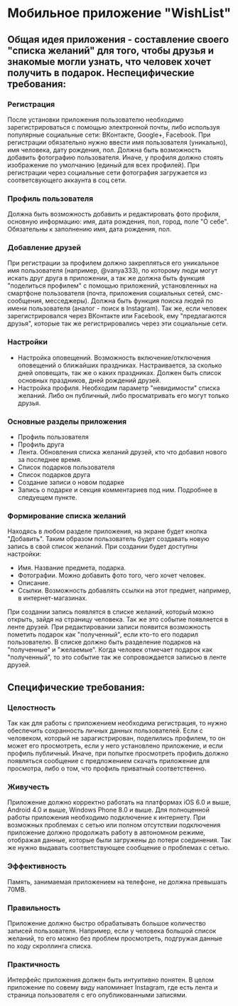 Мобильное приложение "WishList"
========================
Общая идея приложения - составление своего "списка желаний" для того, 
чтобы друзья и знакомые могли узнать, что человек хочет получить в подарок.
Неспецифические требования:
---------------------------
### Регистрация ###
После установки приложения пользователю необходимо зарегистрироваться с помощью электронной почты, либо используя популярные
социальные сети: ВКонтакте, Google+, Facebook.
При регистрации обязательно нужно ввести имя пользователя (уникально), имя человека, дату рождения, пол.
Должна быть возможность добавить фотографию пользователя. Иначе, у профиля должно стоять изображение по умолчанию (единый для всех
профилей). 
При регистрации через социальные сети фотография загружается из соответсвующего аккаунта в соц сети.
### Профиль пользователя ###
Должна быть возможность добавить и редактировать фото профиля, основную информацию: имя, дата рождения, пол, город,
поле "О себе". Обязательны к заполнению имя, дата рождения, пол.
### Добавление друзей ###
При регистрации за профилем должно закрепляться его уникальное имя пользователя (например, @vanya333), по которому люди могут искать друг друга в приложении, а так же
должна быть функция "поделиться профилем" с помощью приложений, установленных на смартфоне пользователя (почта, приложения
социальных сетей, смс-сообщения, месседжеры). 
Должна быть функция поиска людей по имени пользователя (аналог - поиск в Instagram). 
Так же, если человек зарегистрировался через ВКонтакте или Facebook, ему "предлагаются друзья",
которые так же регистрировались через эти социальные сети.
### Настройки ###
+ Настройка оповещений. Возможность включение/отключения оповещений о ближайших праздниках. Настраивается, за сколько дней оповещать, так же о каких праздниках. Должен быть список основных праздников, дней рождений друзей.
+ Настройка профиля. Необходим параметр "невидимости" списка желаний. Либо он публичный, либо просматривать его могут только друзья.


### Основные разделы приложения ###

+ Профиль пользователя
+ Профиль друга
+ Лента. Обновления списка желаний друзей, кто что добавил нового за последнее время.
+ Список подарков пользователя
+ Список подарков друга
+ Создание записи о новом подарке
+ Запись о подарке и секция комментариев под ним. Подробнее в следуещем пункте.

### Формирование списка желаний ###
Находясь в любом разделе приложения, на экране будет кнопка "Добавить". 
Таким образом пользователь будет создавать новую запись в свой список желаний.
При создании будет доступны настройки: 
+ Имя. Название предмета, подарка.
+ Фотографии. Можно добавить фото того, чего хочет человек.
+ Описание. 
+ Ссылки. Возможность добавлять ссылки на этот предмет, например, в интернет-магазинах.

При создании запись появлятся в списке желаний, который
можно открыть, зайдя на страницу человека. Так же это событие появляется в ленте друзей.
При редактировании записи появится возможность пометить подарок как "полученный", если кто-то
его подарил пользователю.
В списке должно быть разделение подарков на "полученные" и "желаемые".
Когда человек отмечает подарок как "полученный", то это событие так же
сопровождается записью в ленте друзей.

Специфические требования:
---------------------------
### Целостность ###
Так как для работы с приложением необходима регистрация, то нужно
обеспечить сохранность личных данных пользователей. 
Если с человеком, который не зарагистрирован,
поделились профилем, то он может его просмотреть, если у него установлено приложение, и если профиль публичный.
Иначе, при попытке просмотреть профиль должно появляться сообщение с предложением скачать приложение для
просмотра, либо о том, что профиль приватный соответственно.
### Живучесть ###
Приложение должно корректно работать на платформах iOS 6.0 и выше, Android 4.0 и выше, Windows Phone 8.0 и выше.
Для полноценной работы приложения необходимо подключение к интернету. При возможных проблемах с сетью или полном
отсутствии подключения приложение должно продолжать работу в автономном режиме, отображая
данные, которые были загружены до потери соединения. Так же нужно выдавать соответствующее сообщение
о проблемах с сетью.
### Эффективность ###
Память, занимаемая приложением на телефоне, не должна превышать 70MB.
### Правильность ###
Приложение должно быстро обрабатывать большое количество записей пользователя. Например,
если у человека большой список желаний, то его можно без проблем просмотреть, подгружая 
данные по ходу скроллинга списка.
### Практичность ###
Интерфейс приложения должен быть интуитивно понятен. В целом приложение по совему виду
напоминает Instagram, где есть лента и страница пользователя с его опубликованными записями.
